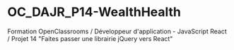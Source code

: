 # OC_DAJR_P14-WealthHealth
Formation OpenClassrooms / Développeur d'application - JavaScript React / Projet 14 "Faites passer une librairie jQuery vers React"
